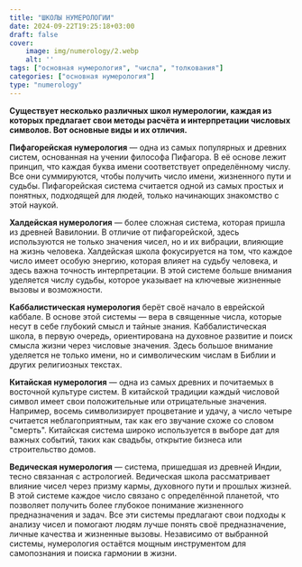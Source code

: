 ```yaml
---
title: "ШКОЛЫ НУМЕРОЛОГИИ"
date: 2024-09-22T19:25:18+03:00
draft: false
cover:
    image: img/numerology/2.webp
    alt: ''
tags: ["основная нумерология", "числа", "толкования"]
categories: ["основная нумерология"]
type: "numerology"
---
```


**Существует несколько различных школ нумерологии, каждая из которых предлагает свои методы расчёта и интерпретации числовых символов. Вот основные виды и их отличия.**

**Пифагорейская нумерология** — одна из самых популярных и древних систем, основанная на учении философа Пифагора. В её основе лежит принцип, что каждая буква имени соответствует определённому числу. Все они суммируются, чтобы получить число имени, жизненного пути и судьбы. Пифагорейская система считается одной из самых простых и понятных, подходящей для людей, только начинающих знакомство с этой наукой.

**Халдейская нумерология** — более сложная система, которая пришла из древней Вавилонии. В отличие от пифагорейской, здесь используются не только значения чисел, но и их вибрации, влияющие на жизнь человека. Халдейская школа фокусируется на том, что каждое число имеет особую энергию, которая влияет на судьбу человека, и здесь важна точность интерпретации. В этой системе больше внимания уделяется числу судьбы, которое указывает на ключевые жизненные вызовы и возможности.

**Каббалистическая нумерология** берёт своё начало в еврейской каббале. В основе этой системы — вера в священные числа, которые несут в себе глубокий смысл и тайные знания. Каббалистическая школа, в первую очередь, ориентирована на духовное развитие и поиск смысла жизни через числовые значения. Здесь большое внимание уделяется не только имени, но и символическим числам в Библии и других религиозных текстах.

**Китайская нумерология** — одна из самых древних и почитаемых в восточной культуре систем. В китайской традиции каждый числовой символ имеет свои положительные или отрицательные значения. Например, восемь символизирует процветание и удачу, а число четыре считается неблагоприятным, так как его звучание схоже со словом "смерть". Китайская система широко используется в выборе дат для важных событий, таких как свадьбы, открытие бизнеса или строительство домов.

**Ведическая нумерология** — система, пришедшая из древней Индии, тесно связанная с астрологией. Ведическая школа рассматривает влияние чисел через призму кармы, духовного пути и прошлых жизней. В этой системе каждое число связано с определённой планетой, что позволяет получить более глубокое понимание жизненного предназначения и задач.
Все эти системы предлагают свои подходы к анализу чисел и помогают людям лучше понять своё предназначение, личные качества и жизненные вызовы. Независимо от выбранной системы, нумерология остаётся мощным инструментом для самопознания и поиска гармонии в жизни.
